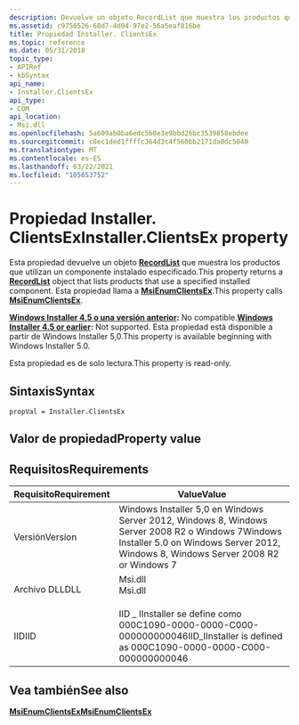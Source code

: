 ```yaml
---
description: Devuelve un objeto RecordList que muestra los productos que utilizan un componente instalado especificado.
ms.assetid: c9756526-68d7-4d04-97e2-56a5eaf816be
title: Propiedad Installer. ClientsEx
ms.topic: reference
ms.date: 05/31/2018
topic_type:
- APIRef
- kbSyntax
api_name:
- Installer.ClientsEx
api_type:
- COM
api_location:
- Msi.dll
ms.openlocfilehash: 5a609ab0ba6edc5b0e3e9bbd26bc3539858ebdee
ms.sourcegitcommit: c8ec1ded1ffffc364d3c4f560bb2171da0dc5040
ms.translationtype: MT
ms.contentlocale: es-ES
ms.lasthandoff: 03/22/2021
ms.locfileid: "105653752"
---
```

# <a name="installerclientsex-property"></a><span data-ttu-id="34bea-103">Propiedad Installer. ClientsEx</span><span class="sxs-lookup"><span data-stu-id="34bea-103">Installer.ClientsEx property</span></span>

<span data-ttu-id="34bea-104">Esta propiedad devuelve un objeto [**RecordList**](recordlist-object.md) que muestra los productos que utilizan un componente instalado especificado.</span><span class="sxs-lookup"><span data-stu-id="34bea-104">This property returns a [**RecordList**](recordlist-object.md) object that lists products that use a specified installed component.</span></span> <span data-ttu-id="34bea-105">Esta propiedad llama a [**MsiEnumClientsEx**](/windows/desktop/api/Msi/nf-msi-msienumclientsexa).</span><span class="sxs-lookup"><span data-stu-id="34bea-105">This property calls [**MsiEnumClientsEx**](/windows/desktop/api/Msi/nf-msi-msienumclientsexa).</span></span>

<span data-ttu-id="34bea-106">**[Windows Installer 4,5 o una versión anterior](not-supported-in-windows-installer-4-5.md):** No compatible.</span><span class="sxs-lookup"><span data-stu-id="34bea-106">**[Windows Installer 4.5 or earlier](not-supported-in-windows-installer-4-5.md):** Not supported.</span></span> <span data-ttu-id="34bea-107">Esta propiedad está disponible a partir de Windows Installer 5,0.</span><span class="sxs-lookup"><span data-stu-id="34bea-107">This property is available beginning with Windows Installer 5.0.</span></span>

<span data-ttu-id="34bea-108">Esta propiedad es de solo lectura.</span><span class="sxs-lookup"><span data-stu-id="34bea-108">This property is read-only.</span></span>

## <a name="syntax"></a><span data-ttu-id="34bea-109">Sintaxis</span><span class="sxs-lookup"><span data-stu-id="34bea-109">Syntax</span></span>


```JScript
propVal = Installer.ClientsEx
```



## <a name="property-value"></a><span data-ttu-id="34bea-110">Valor de propiedad</span><span class="sxs-lookup"><span data-stu-id="34bea-110">Property value</span></span>

## <a name="requirements"></a><span data-ttu-id="34bea-111">Requisitos</span><span class="sxs-lookup"><span data-stu-id="34bea-111">Requirements</span></span>



| <span data-ttu-id="34bea-112">Requisito</span><span class="sxs-lookup"><span data-stu-id="34bea-112">Requirement</span></span> | <span data-ttu-id="34bea-113">Value</span><span class="sxs-lookup"><span data-stu-id="34bea-113">Value</span></span> |
|--------------------|---------------------------------------------------------------------------------------------------------|
| <span data-ttu-id="34bea-114">Versión</span><span class="sxs-lookup"><span data-stu-id="34bea-114">Version</span></span><br/> | <span data-ttu-id="34bea-115">Windows Installer 5,0 en Windows Server 2012, Windows 8, Windows Server 2008 R2 o Windows 7</span><span class="sxs-lookup"><span data-stu-id="34bea-115">Windows Installer 5.0 on Windows Server 2012, Windows 8, Windows Server 2008 R2 or Windows 7</span></span><br/> |
| <span data-ttu-id="34bea-116">Archivo DLL</span><span class="sxs-lookup"><span data-stu-id="34bea-116">DLL</span></span><br/>     | <dl> <span data-ttu-id="34bea-117"><dt>Msi.dll</dt></span><span class="sxs-lookup"><span data-stu-id="34bea-117"><dt>Msi.dll</dt></span></span> </dl>                      |
| <span data-ttu-id="34bea-118">IID</span><span class="sxs-lookup"><span data-stu-id="34bea-118">IID</span></span><br/>     | <span data-ttu-id="34bea-119">IID \_ IInstaller se define como 000C1090-0000-0000-C000-000000000046</span><span class="sxs-lookup"><span data-stu-id="34bea-119">IID\_IInstaller is defined as 000C1090-0000-0000-C000-000000000046</span></span><br/>                           |



## <a name="see-also"></a><span data-ttu-id="34bea-120">Vea también</span><span class="sxs-lookup"><span data-stu-id="34bea-120">See also</span></span>

<dl> <dt>

[<span data-ttu-id="34bea-121">**MsiEnumClientsEx**</span><span class="sxs-lookup"><span data-stu-id="34bea-121">**MsiEnumClientsEx**</span></span>](/windows/desktop/api/Msi/nf-msi-msienumclientsexa)
</dt> </dl>

 

 




